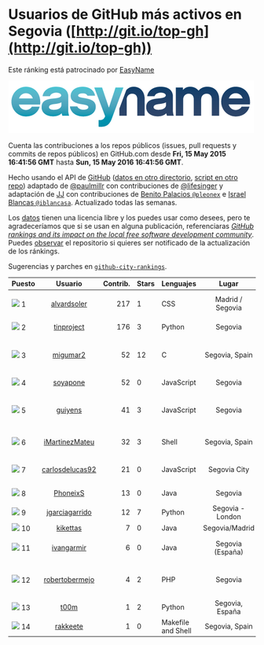 
# Usuarios de GitHub más activos en Segovia ([http://git.io/top-gh](http://git.io/top-gh))



Este ránking está patrocinado por [EasyName](https://www.easyname.com/es)

<a href='https://www.easyname.com/es'><img src='https://raw.githubusercontent.com/JJ/top-github-users-data/master/img/easyname_500px.png' alt='logo patrocinador'></a>


  Cuenta las contribuciones a los repos públicos (issues, pull requests y commits de repos públicos) en GitHub.com desde  **Fri, 15 May 2015 16:41:56 GMT** hasta **Sun, 15 May 2016 16:41:56 GMT**.

  Hecho usando el API de [GitHub](http://github.com) ([datos en otro directorio](https://github.com/JJ/top-github-users-data/tree/master/data), [script en otro repo](https://github.com/JJ/github-city-rankings/blob/master/get-city.coffee)) adaptado de [@paulmillr](https://github.com/paulmillr) con contribuciones de [@lifesinger](https://github.com/lifesinger) y adaptación de [JJ](http://jj.github.io) con contribuciones de [Benito Palacios `@pleonex`](http://github.com/pleonex) e [Israel Blancas `@iblancasa`](https://github.com/iblancasa). Actualizado todas las semanas.

  Los [datos](https://github.com/JJ/top-github-users-data/tree/master/data) tienen una licencia libre y los puedes usar como desees, pero te agradeceríamos que si se usan en alguna publicación, referenciaras [*GitHub rankings and its impact on the local free software development community*](https://thewinnower.com/papers/github-rankings-and-its-impact-on-the-local-free-software-development-community). Puedes [observar](https://github.com/JJ/top-github-users-data/subscription) el repositorio si quieres ser notificado de la actualización de los ránkings.

  Sugerencias y parches en [`github-city-rankings`](http://github.com/JJ/github-city-rankings).


| Puesto   |  Usuario  |Contrib.| Stars | Lenguajes   |      Lugar      |  Avatar  |
|----------|:---------:|-------:|-------|-------------|:---------------:|----------|
|![](https://raw.githubusercontent.com/JJ/github-city-rankings/master/img/.gif) 1 | [alvardsoler](https://github.com/alvardsoler) | 217 | 1 | CSS | Madrid / Segovia | <img src='https://avatars2.githubusercontent.com/u/4102837?v=3&s=64' width="64" title='Álvar D. Soler Rus'> |
|![](https://raw.githubusercontent.com/JJ/github-city-rankings/master/img/.gif) 2 | [tinproject](https://github.com/tinproject) | 176 | 3 | Python | Segovia | <img src='https://avatars0.githubusercontent.com/u/3742174?v=3&s=64' width="64" title='Agustín Herranz'> |
|![](https://raw.githubusercontent.com/JJ/github-city-rankings/master/img/.gif) 3 | [migumar2](https://github.com/migumar2) | 52 | 12 | C | Segovia, Spain | <img src='https://avatars1.githubusercontent.com/u/819947?v=3&s=64' width="64" title='Miguel A. Martínez-Prieto'> |
|![](https://raw.githubusercontent.com/JJ/github-city-rankings/master/img/.gif) 4 | [soyapone](https://github.com/soyapone) | 52 | 0 | JavaScript | Segovia | <img src='https://avatars0.githubusercontent.com/u/13187123?v=3&s=64' width="64" title='Diego Martín'> |
|![](https://raw.githubusercontent.com/JJ/github-city-rankings/master/img/.gif) 5 | [guiyens](https://github.com/guiyens) | 41 | 3 | JavaScript | Segovia | <img src='https://avatars2.githubusercontent.com/u/1494204?v=3&s=64' width="64" title='Guillermo Ramos Vega'> |
|![](https://raw.githubusercontent.com/JJ/github-city-rankings/master/img/.gif) 6 | [iMartinezMateu](https://github.com/iMartinezMateu) | 32 | 3 | Shell | Segovia, Spain | <img src='https://avatars1.githubusercontent.com/u/9308066?v=3&s=64' width="64" title='Iván Martínez Mateu'> |
|![](https://raw.githubusercontent.com/JJ/github-city-rankings/master/img/.gif) 7 | [carlosdelucas92](https://github.com/carlosdelucas92) | 21 | 0 | JavaScript | Segovia City | <img src='https://avatars2.githubusercontent.com/u/10717935?v=3&s=64' width="64" title='Carlos de Lucas Sanz'> |
|![](https://raw.githubusercontent.com/JJ/github-city-rankings/master/img/.gif) 8 | [PhoneixS](https://github.com/PhoneixS) | 13 | 0 | Java | Segovia | <img src='https://avatars3.githubusercontent.com/u/1279539?v=3&s=64' width="64" title='Javier Alfonso'> |
|![](https://raw.githubusercontent.com/JJ/github-city-rankings/master/img/.gif) 9 | [jgarciagarrido](https://github.com/jgarciagarrido) | 12 | 7 | Python | Segovia - London | <img src='https://avatars0.githubusercontent.com/u/669304?v=3&s=64' width="64" title='Javier'> |
|![](https://raw.githubusercontent.com/JJ/github-city-rankings/master/img/.gif) 10 | [kikettas](https://github.com/kikettas) | 7 | 0 | Java | Segovia/Madrid | <img src='https://avatars0.githubusercontent.com/u/9082270?v=3&s=64' width="64" title='Enrique'> |
|![](https://raw.githubusercontent.com/JJ/github-city-rankings/master/img/.gif) 11 | [ivangarmir](https://github.com/ivangarmir) | 6 | 0 | Java | Segovia (España) | <img src='https://avatars3.githubusercontent.com/u/9077592?v=3&s=64' width="64" title='Ivan Garcia Mirnada'> |
|![](https://raw.githubusercontent.com/JJ/github-city-rankings/master/img/.gif) 12 | [robertobermejo](https://github.com/robertobermejo) | 4 | 2 | PHP | Segovia | <img src='https://avatars2.githubusercontent.com/u/221931?v=3&s=64' width="64" title='Roberto Bermejo Martinez'> |
|![](https://raw.githubusercontent.com/JJ/github-city-rankings/master/img/.gif) 13 | [t00m](https://github.com/t00m) | 1 | 2 | Python | Segovia, España | <img src='https://avatars1.githubusercontent.com/u/386662?v=3&s=64' width="64" title='Tomás Vírseda'> |
|![](https://raw.githubusercontent.com/JJ/github-city-rankings/master/img/.gif) 14 | [rakkeete](https://github.com/rakkeete) | 1 | 0 | Makefile and Shell | Segovia, Spain | <img src='https://avatars1.githubusercontent.com/u/16774236?v=3&s=64' width="64" title='Andrés Leo'> |
